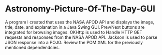 # Astronomy-Picture-Of-The-Day-GUI
A program I created that uses the NASA APOD API and displays the image, title, date, and explanation in a Java Swing GUI.  Prev/Next buttons are integrated for browsing images.
OKHttp is used to Handle HTTP GET requests and responses from the NASA APOD API.
Jackson is used to parse JSON response into a POJO.
Review the POM.XML for the previously mentioned dependendcies.
